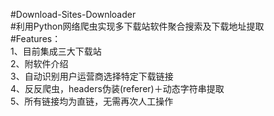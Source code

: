 #Download-Sites-Downloader  
#利用Python网络爬虫实现多下载站软件聚合搜索及下载地址提取  
#Features：  
1、目前集成三大下载站  
2、附软件介绍  
3、自动识别用户运营商选择特定下载链接   
4、反反爬虫，headers伪装(referer)＋动态字符串提取  
5、所有链接均为直链，无需再次人工操作  
